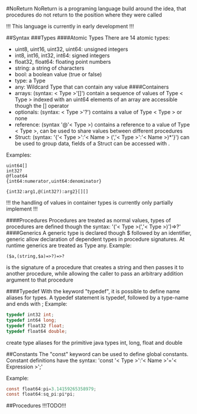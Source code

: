 #NoReturn 
NoReturn is a programing language build around the idea, that 
procedures do not return to the position where they were called

!!! This language is currently in early development !!!

##Syntax
###Types
####Atomic Types
There are 14 atomic types:
- uint8, uint16, uint32, uint64: unsigned integers
- int8, int16, int32, int64: signed integers
- float32, float64: floating point numbers
- string: a string of characters
- bool: a boolean value (true or false)
- type: a Type
- any: Wildcard Type that can contain any value
####Containers
- arrays: (syntax: < Type >'[]') contain a sequence of values of 
Type < Type > indexed with an uint64 
elements of an array are accessible though the [] operator
- optionals: (syntax: < Type >'?') contains a value of Type < Type >
or none
- reference: (syntax '@'< Type >) contains a reference to a value 
of Type < Type >, can be used to share values 
between different procedures
- Struct: (syntax: '{'< Type >':'< Name >
(','< Type >':'< Name >)*'}') can be used to group
data, fields of a Struct can be accessed with .

Examples:
```
uint64[]
int32?
@float64
{int64:numerator,uint64:denominator}

{int32:arg1,@(int32?):arg2}[][]
```

!!! the handling of values in container types 
is currently only partially implement !!!

####Procedures
Procedures are treated as normal values, 
types of procedures are defined though the syntax:
'('< Type >(','< Type >)')=>?'
####Generics
A generic type is declared though $ followed by an 
identifier, generic allow declaration of dependent types 
in procedure signatures. At runtime generics are treated as
Type any.
Example:

```
($a,(string,$a)=>?)=>?
```
is the signature of a procedure that creates a string 
and then passes it to another procedure, while 
allowing the caller to pass an arbitrary addition argument
to that procedure

####Typedef
With the keyword "typedef", it is possible to define 
name aliases for types. 
A typedef statement is typedef, followed by a type-name 
and ends with ;
Example:
```C
typedef int32 int;
typedef int64 long;
typedef float32 float;
typedef float64 double;
```
create type aliases for the primitive java types
int, long, float and double

##Constants
The "const" keyword can be used to define global constants.
Constant definitions have the syntax:
'const '< Type >':'< Name >'='< Expression >';'

Example:
```C
const float64:pi=3.14159265358979;
const float64:sq_pi:pi*pi;
```
##Procedures
!!!TODO!!!